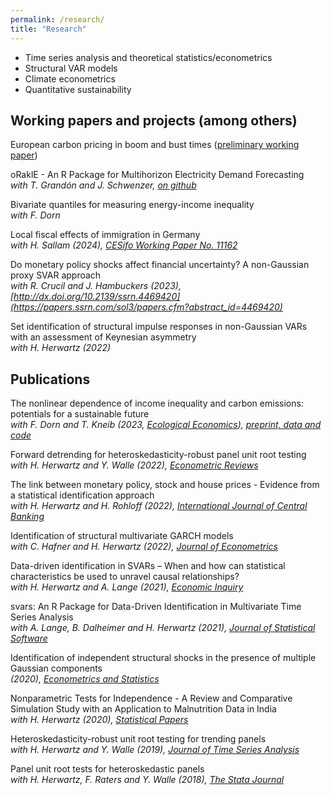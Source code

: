 ```yaml
---
permalink: /research/
title: "Research"
---
```


* Time series analysis and theoretical statistics/econometrics
* Structural VAR models  
* Climate econometrics  
* Quantitative sustainability


## Working papers and projects (among others)

European carbon pricing in boom and bust times ([preliminary working paper](https://papers.ssrn.com/sol3/papers.cfm?abstract_id=4724014))    

oRaklE - An R Package for Multihorizon Electricity Demand Forecasting  
*with T. Grandón and J. Schwenzer, [on github](https://github.com/Autarky-Power/oraklE_R)*

Bivariate quantiles for measuring energy-income inequality  
*with F. Dorn*

Local fiscal effects of immigration in Germany  
*with H. Sallam (2024), [CESifo Working Paper No. 11162](https://www.cesifo.org/en/publications/2024/working-paper/local-fiscal-effects-immigration-germany)*  

Do monetary policy shocks affect financial uncertainty? A non-Gaussian proxy SVAR approach  
*with R. Crucil and J. Hambuckers (2023), [http://dx.doi.org/10.2139/ssrn.4469420](https://papers.ssrn.com/sol3/papers.cfm?abstract_id=4469420)*  

Set identification of structural impulse responses in non-Gaussian VARs with an assessment of Keynesian asymmetry  
*with H. Herwartz (2022)*   



## Publications

The nonlinear dependence of income inequality and carbon emissions: potentials for a sustainable future  
*with F. Dorn and T. Kneib (2023, [Ecological Economics](https://doi.org/10.1016/j.ecolecon.2023.108016)), [preprint, data and code](https://github.com/smaxand/Copula_GINIcarbon)*

Forward detrending for heteroskedasticity-robust panel unit root testing  
*with H. Herwartz and Y. Walle (2022), [Econometric Reviews](https://www.tandfonline.com/doi/full/10.1080/07474938.2022.2135495)*


The link between monetary policy, stock and house prices - Evidence from a statistical identification approach  
*with H. Herwartz and H. Rohloff (2022), [International Journal of Central Banking](https://www.ijcb.org/journal/ijcb22q5a3.htm)*


Identification of structural multivariate GARCH models  
*with C. Hafner and H. Herwartz (2022), [Journal of Econometrics](https://www.sciencedirect.com/science/article/pii/S0304407620302098)*


Data-driven identification in SVARs – When and how can statistical characteristics be used to unravel causal relationships?  
*with H. Herwartz and A. Lange (2021), [Economic Inquiry](https://onlinelibrary.wiley.com/doi/10.1111/ecin.13035)*


svars: An R Package for Data-Driven Identification in Multivariate Time Series Analysis  
*with A. Lange, B. Dalheimer and H. Herwartz (2021), [Journal of Statistical Software](https://www.jstatsoft.org/article/view/v097i05)*

Identification of independent structural shocks in the presence of multiple Gaussian components  
*(2020), [Econometrics and Statistics](https://www.sciencedirect.com/science/article/pii/S2452306218300923?via%3Dihub)*

Nonparametric Tests for Independence - A Review and Comparative Simulation Study with an Application to Malnutrition Data in India  
*with H. Herwartz (2020), [Statistical Papers](https://link.springer.com/article/10.1007/s00362-018-1026-9)*

Heteroskedasticity-robust unit root testing for trending panels  
*with H. Herwartz and Y. Walle (2019), [Journal of Time Series Analysis](https://onlinelibrary.wiley.com/doi/abs/10.1111/jtsa.12446)*

Panel unit root tests for heteroskedastic panels  
*with H. Herwartz, F. Raters and Y. Walle (2018), [The Stata Journal](https://www.stata-journal.com/article.html?article=st0519)*



